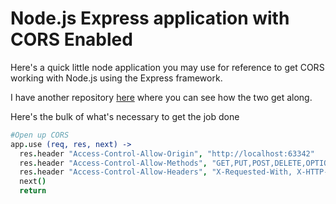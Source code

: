 # Node.js Express application with CORS Enabled

Here's a quick little node application you may use for reference to get CORS working with Node.js using the Express framework.

I have another repository [here](https://github.com/alexfaber2011/angularjs_cors) where you can see how the two get along.

Here's the bulk of what's necessary to get the job done

```coffeescript
#Open up CORS
app.use (req, res, next) ->
  res.header "Access-Control-Allow-Origin", "http://localhost:63342"
  res.header "Access-Control-Allow-Methods", "GET,PUT,POST,DELETE,OPTIONS"
  res.header "Access-Control-Allow-Headers", "X-Requested-With, X-HTTP-Method-Override, Content-Type, Accept"
  next()
  return
```


